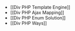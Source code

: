 - [[Div PHP Template Engine]]
- [[Div PHP Ajax Mapping]]
- [[Div PHP Enum Solution]]
- [[Div PHP Ways]]
